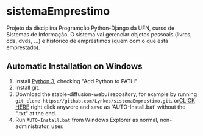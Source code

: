 # sistemaEmprestimo
Projeto da disciplina Programção Python-Django da UFN, curso de Sistemas de Informação. O sistema vai gerenciar objetos pessoais (livros, cds, dvds, ...) e histórico de empréstimos (quem com o que está emprestado).

## Automatic Installation on Windows
1. Install [Python 3](https://www.python.org/downloads/windows/), checking "Add Python to PATH"
2. Install [git](https://git-scm.com/download/win).
3. Download the stable-diffusion-webui repository, for example by running `git clone https://github.com/Lynkes/sistemaEmprestimo.git`.
  or[CLICK HERE](https://raw.githubusercontent.com/Lynkes/sistemaEmprestimo/master/AUTO-Install.bat) 
  right click anywere and save as 'AUTO-Install.bat' without the ".txt" at the end.
6. Run `AUTO-Install.bat` from Windows Explorer as normal, non-administrator, user.
